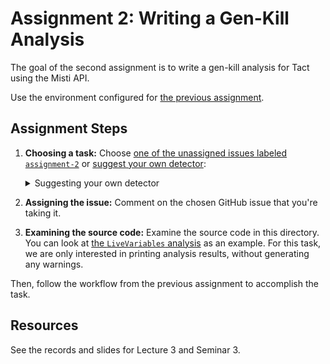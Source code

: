# Assignment 2: Writing a Gen-Kill Analysis

The goal of the second assignment is to write a gen-kill analysis for Tact using the Misti API.

Use the environment configured for [the previous assignment](../1-ast-detectors/README.md).

## Assignment Steps

1. **Choosing a task:** Choose [one of the unassigned issues labeled `assignment-2`](https://github.com/Static-Homeworks-CUB/fall2024/issues?q=is%3Aissue+is%3Aopen+no%3Aassignee) or [suggest your own detector](https://github.com/Static-Homeworks-CUB/fall2024/issues/new):

   <details>
   <summary>Suggesting your own detector</summary>

   You can find other examples of gen-kill analyses in textbooks, papers, and other compiler/analyzer implementations. Just ensure it is suitable for Tact.

   Textbooks to look at:
   - The Dragon Book (especially ch. 9)
   - [Static Program Analysis](https://cs.au.dk/~amoeller/spa/spa.pdf) by Anders Møller and Michael I. Schwartzbach (2024) – some of the algorithms suggested in ch. 5 can be implemented using the gen-kill approach
   - Khedker – Dataflow Analysis, ch. 3

   </details>

2. **Assigning the issue:** Comment on the chosen GitHub issue that you're taking it.
3. **Examining the source code:** Examine the source code in this directory. You can look at [the `LiveVariables` analysis](./liveVariables) as an example. For this task, we are only interested in printing analysis results, without generating any warnings.

Then, follow the workflow from the previous assignment to accomplish the task.

## Resources
See the records and slides for Lecture 3 and Seminar 3.
